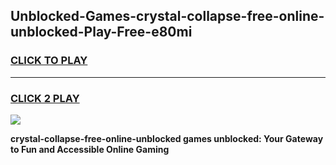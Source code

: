 
## Unblocked-Games-crystal-collapse-free-online-unblocked-Play-Free-e80mi
<h3>
<a href="https://premium76.site?title=crystal-collapse-free-online-unblocked&ref=10A">CLICK TO PLAY</a></h3>
<hr>

<h3>
<a href="https://premium76.site?title=crystal-collapse-free-online-unblocked&ref=10A">CLICK 2 PLAY</a>
  
</h3>

<a href="https://premium76.site?title=crystal-collapse-free-online-unblocked&ref=10A"><img src="https://clearcache.store/games.png"></a>


**crystal-collapse-free-online-unblocked games unblocked: Your Gateway to Fun and Accessible Online Gaming**
